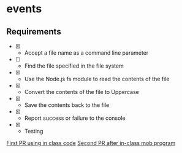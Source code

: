 # events

## Requirements 

- [x] - Accept a file name as a command line parameter
- [ ] - Find the file specified in the file system
- [x] - Use the Node.js fs module to read the contents of the file
- [x] - Convert the contents of the file to Uppercase
- [x] - Save the contents back to the file
- [x] - Report success or failure to the console
- [x] - Testing

[First PR using in class code](https://github.com/kevindreyer-CF401JSd/events/pull/1)
[Second PR after in-class mob program](https://github.com/kevindreyer-CF401JSd/events/pull/2)
